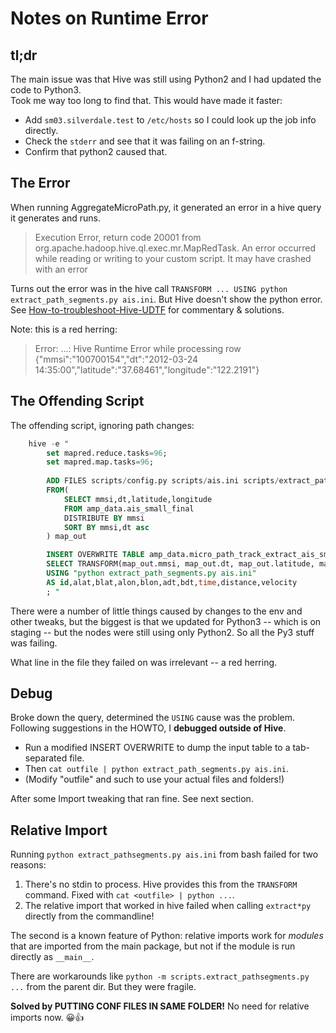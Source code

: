 # Notes on Runtime Error

## tl;dr
The main issue was that Hive was still using Python2 and I had updated the code to Python3.  
Took me way too long to find that.  This would have made it faster:
* Add `sm03.silverdale.test` to `/etc/hosts` so I could look up the job info directly.
* Check the `stderr` and see that it was failing on an f-string.
* Confirm that python2 caused that. 

## The Error

When running AggregateMicroPath.py, it generated an error in a hive query it generates and runs.

> Execution Error, return code 20001 from org.apache.hadoop.hive.ql.exec.mr.MapRedTask. 
An error occurred while reading or writing to your custom script. It may have crashed with an error

Turns out the error was in the hive call `TRANSFORM ... USING python extract_path_segments.py ais.ini`.
But Hive doesn't show the python error.  See [How-to-troubleshoot-Hive-UDTF](https://community.cloudera.com/t5/Community-Articles/How-to-troubleshoot-Hive-UDTF-functions/ta-p/247559) for commentary & solutions. 

Note: this is a red herring:
> Error: ...: Hive Runtime Error while processing row {"mmsi":"100700154","dt":"2012-03-24 14:35:00","latitude":"37.68461","longitude":"122.2191"}

## The Offending Script
The offending script, ignoring path changes:
```sql
    hive -e "
        set mapred.reduce.tasks=96;
        set mapred.map.tasks=96;
    
        ADD FILES scripts/config.py scripts/ais.ini scripts/extract_path_segments.py;
        FROM(
            SELECT mmsi,dt,latitude,longitude 
            FROM amp_data.ais_small_final
            DISTRIBUTE BY mmsi
            SORT BY mmsi,dt asc
        ) map_out

        INSERT OVERWRITE TABLE amp_data.micro_path_track_extract_ais_small_final
        SELECT TRANSFORM(map_out.mmsi, map_out.dt, map_out.latitude, map_out.longitude)
        USING "python extract_path_segments.py ais.ini"
        AS id,alat,blat,alon,blon,adt,bdt,time,distance,velocity
        ; "
```

There were a number of little things caused by changes to the env and other tweaks, but the biggest is that we updated for Python3 -- which is on staging -- but the nodes were still using only Python2.  So all the Py3 stuff was failing. 

What line in the file they failed on was irrelevant -- a red herring.

## Debug

Broke down the query, determined the `USING` cause was the problem.  Following suggestions in the HOWTO, I **debugged outside of Hive**.  
* Run a modified INSERT OVERWRITE to dump the input table to a tab-separated file.
* Then `cat outfile | python extract_path_segments.py ais.ini`.
* (Modify "outfile" and such to use your actual files and folders!)

After some Import tweaking that ran fine. See next section.

## Relative Import

Running `python extract_pathsegments.py ais.ini` from bash failed for two reasons:
1. There's no stdin to process. Hive provides this from the `TRANSFORM` command. Fixed with `cat <outfile> | python ...`.
2. The relative import that worked in hive failed when calling `extract*py` directly from the commandline!

The second is a known feature of Python: relative imports work for _modules_ that are imported from the main package, but not if the module is run directly as `__main__`.   

There are workarounds like `python -m scripts.extract_pathsegments.py ...` from the parent dir. But they were fragile.

**Solved by PUTTING CONF FILES IN SAME FOLDER!**  No need for relative imports now.  😀👍
